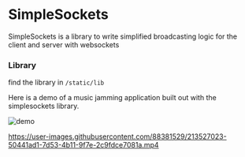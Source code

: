# SimpleSockets
SimpleSockets is a library to write simplified broadcasting logic for the client and server with websockets

### Library
find the library in `/static/lib`

Here is a demo of a music jamming application built out with the simplesockets library.

![demo](https://user-images.githubusercontent.com/88381529/213527004-e3597ed9-d544-4e7a-899f-c4c4b074ce87.png)


https://user-images.githubusercontent.com/88381529/213527023-50441ad1-7d53-4b11-9f7e-2c9fdce7081a.mp4

